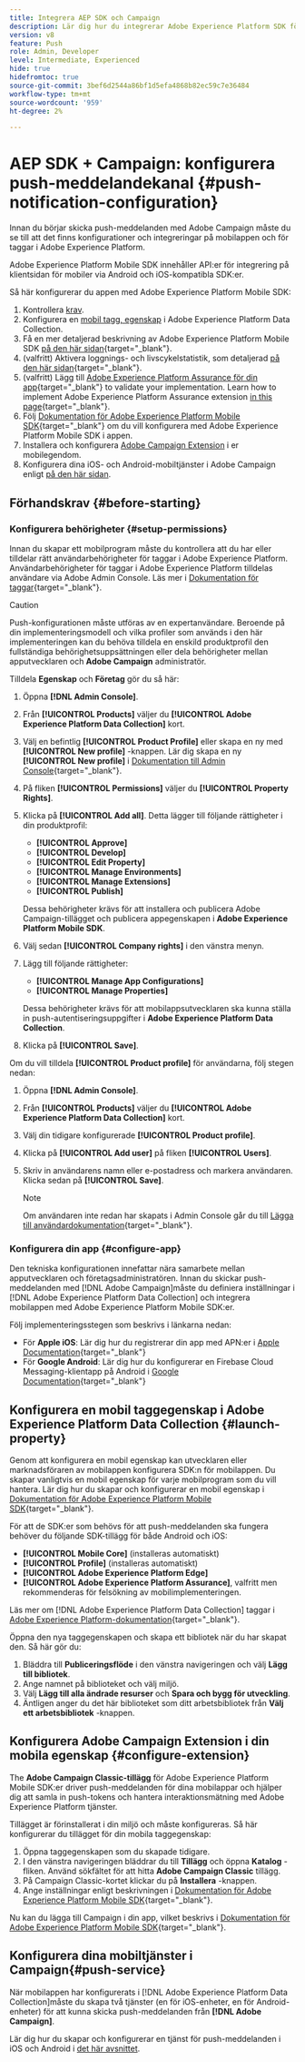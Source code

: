 ```yaml
---
title: Integrera AEP SDK och Campaign
description: Lär dig hur du integrerar Adobe Experience Platform SDK för mobiler med din app
version: v8
feature: Push
role: Admin, Developer
level: Intermediate, Experienced
hide: true
hidefromtoc: true
source-git-commit: 3bef6d2544a86bf1d5efa4868b82ec59c7e36484
workflow-type: tm+mt
source-wordcount: '959'
ht-degree: 2%

---
```



# AEP SDK + Campaign: konfigurera push-meddelandekanal {#push-notification-configuration}

Innan du börjar skicka push-meddelanden med Adobe Campaign måste du se till att det finns konfigurationer och integreringar på mobilappen och för taggar i Adobe Experience Platform.

Adobe Experience Platform Mobile SDK innehåller API:er för integrering på klientsidan för mobiler via Android och iOS-kompatibla SDK:er.

Så här konfigurerar du appen med Adobe Experience Platform Mobile SDK:

1. Kontrollera [krav](#before-starting).
1. Konfigurera en [mobil tagg, egenskap](#launch-property) i Adobe Experience Platform Data Collection.
1. Få en mer detaljerad beskrivning av Adobe Experience Platform Mobile SDK [på den här sidan](https://developer.adobe.com/client-sdks/documentation/getting-started/get-the-sdk/){target="_blank"}.
1. (valfritt) Aktivera loggnings- och livscykelstatistik, som detaljerad [på den här sidan](https://developer.adobe.com/client-sdks/documentation/getting-started/enable-debug-logging/){target="_blank"}.
1. (valfritt) Lägg till [Adobe Experience Platform Assurance för din app](https://developer.adobe.com/client-sdks/documentation/getting-started/validate/){target="_blank"} to validate your implementation. Learn how to implement Adobe Experience Platform Assurance extension [in this page](https://developer.adobe.com/client-sdks/documentation/platform-assurance-sdk/){target="_blank"}.
1. Följ [Dokumentation för Adobe Experience Platform Mobile SDK](https://developer.adobe.com/client-sdks/documentation/getting-started/){target="_blank"} om du vill konfigurera med Adobe Experience Platform Mobile SDK i appen.
1. Installera och konfigurera [Adobe Campaign Extension](#configure-extension) i er mobilegendom.
1. Konfigurera dina iOS- och Android-mobiltjänster i Adobe Campaign enligt [på den här sidan](../send/push.md#push-config).


## Förhandskrav {#before-starting}

### Konfigurera behörigheter {#setup-permissions}

Innan du skapar ett mobilprogram måste du kontrollera att du har eller tilldelar rätt användarbehörigheter för taggar i Adobe Experience Platform. Användarbehörigheter för taggar i Adobe Experience Platform tilldelas användare via Adobe Admin Console. Läs mer i [Dokumentation för taggar](https://experienceleague.adobe.com/docs/experience-platform/tags/admin/user-permissions.html){target="_blank"}.

>[!CAUTION]
>
>Push-konfigurationen måste utföras av en expertanvändare. Beroende på din implementeringsmodell och vilka profiler som används i den här implementeringen kan du behöva tilldela en enskild produktprofil den fullständiga behörighetsuppsättningen eller dela behörigheter mellan apputvecklaren och **Adobe Campaign** administratör.

Tilldela **Egenskap** och **Företag** gör du så här:

1. Öppna **[!DNL Admin Console]**.
1. Från **[!UICONTROL Products]** väljer du **[!UICONTROL Adobe Experience Platform Data Collection]** kort.
1. Välj en befintlig **[!UICONTROL Product Profile]** eller skapa en ny med **[!UICONTROL New profile]** -knappen. Lär dig skapa en ny **[!UICONTROL New profile]** i [Dokumentation till Admin Console](https://experienceleague.adobe.com/docs/experience-platform/access-control/ui/create-profile.html#ui){target="_blank"}.
1. På fliken **[!UICONTROL Permissions]** väljer du **[!UICONTROL Property Rights]**.
1. Klicka på **[!UICONTROL Add all]**. Detta lägger till följande rättigheter i din produktprofil:
   * **[!UICONTROL Approve]**
   * **[!UICONTROL Develop]**
   * **[!UICONTROL Edit Property]**
   * **[!UICONTROL Manage Environments]**
   * **[!UICONTROL Manage Extensions]**
   * **[!UICONTROL Publish]**

   Dessa behörigheter krävs för att installera och publicera Adobe Campaign-tillägget och publicera appegenskapen i **Adobe Experience Platform Mobile SDK**.

1. Välj sedan **[!UICONTROL Company rights]** i den vänstra menyn.
1. Lägg till följande rättigheter:

   * **[!UICONTROL Manage App Configurations]**
   * **[!UICONTROL Manage Properties]**

   Dessa behörigheter krävs för att mobilappsutvecklaren ska kunna ställa in push-autentiseringsuppgifter i **Adobe Experience Platform Data Collection**.

1. Klicka på **[!UICONTROL Save]**.

Om du vill tilldela **[!UICONTROL Product profile]** för användarna, följ stegen nedan:

1. Öppna **[!DNL Admin Console]**.
1. Från **[!UICONTROL Products]** väljer du **[!UICONTROL Adobe Experience Platform Data Collection]** kort.
1. Välj din tidigare konfigurerade **[!UICONTROL Product profile]**.
1. Klicka på **[!UICONTROL Add user]** på fliken **[!UICONTROL Users]**.
1. Skriv in användarens namn eller e-postadress och markera användaren. Klicka sedan på **[!UICONTROL Save]**.

   >[!NOTE]
   >
   >Om användaren inte redan har skapats i Admin Console går du till [Lägga till användardokumentation](https://helpx.adobe.com/enterprise/using/manage-users-individually.html#add-users){target="_blank"}.

### Konfigurera din app {#configure-app}

Den tekniska konfigurationen innefattar nära samarbete mellan apputvecklaren och företagsadministratören. Innan du skickar push-meddelanden med [!DNL Adobe Campaign]måste du definiera inställningar i [!DNL Adobe Experience Platform Data Collection] och integrera mobilappen med Adobe Experience Platform Mobile SDK:er.

Följ implementeringsstegen som beskrivs i länkarna nedan:

* För **Apple iOS**: Lär dig hur du registrerar din app med APN:er i [Apple Documentation](https://developer.apple.com/documentation/usernotifications/registering_your_app_with_apns){target="_blank"}
* För **Google Android**: Lär dig hur du konfigurerar en Firebase Cloud Messaging-klientapp på Android i [Google Documentation](https://firebase.google.com/docs/cloud-messaging/android/client){target="_blank"}

<!--
## Add your app push credentials in Adobe Experience Platform Data Collection {#push-credentials}

After granting the correct user permissions, you now need to add your mobile application push credentials in Adobe Experience Platform Data Collection. 

The mobile app push credential registration is required to authorize Adobe to send push notifications on your behalf. Refer to the steps detailed below:

1. From [!DNL Adobe Experience Platform Data Collection], browse to **[!UICONTROL App Surfaces]** in the left rail.

1. Click **[!UICONTROL Create App Surface]** to create a new configuration.

1. Enter a **[!UICONTROL Name]** for the configuration.

1. From **[!UICONTROL Mobile Application Configuration]**, select the system and enter settings.

    * **For iOS**

        1. Enter the mobile app **Bundle Id** in the **[!UICONTROL App ID (iOS Bundle ID)]** field. The app Bundle ID can be found in the **General** tab of the primary target in **XCode**.
        
        1. Switched on the **[!UICONTROL Push Credentials]** button to add your credentials.
        
        1. Drag and drop your .p8 Apple Push Notification Authentication Key file. This key can be acquired from the **Certificates**, **Identifiers** and **Profiles** page.

        1. Provide the **Key ID**. This is a 10 character string assigned during the creation of p8 auth key. It can be found under **Keys** tab in **Certificates**, **Identifiers** and **Profiles** page.
        
        1. Provide the **Team ID**. This is a string value which can be found under the Membership tab.

    * **For Android**

        1. Provide the **[!UICONTROL App ID (Android package name)]**: usually the package name is the app id in your `build.gradle` file.

        1. Switched on the **[!UICONTROL Push Credentials]** button to add your credentials.

        1. Drag and drop the FCM push credentials. For more details on how to get the push credentials refer to [Google Documentation](https://firebase.google.com/docs/admin/setup#initialize-sdk){target="_blank"}.
    

1. Click **[!UICONTROL Save]** to create your app configuration.
-->

## Konfigurera en mobil taggegenskap i Adobe Experience Platform Data Collection {#launch-property}

Genom att konfigurera en mobil egenskap kan utvecklaren eller marknadsföraren av mobilappen konfigurera SDK:n för mobilappen. Du skapar vanligtvis en mobil egenskap för varje mobilprogram som du vill hantera. Lär dig hur du skapar och konfigurerar en mobil egenskap i [Dokumentation för Adobe Experience Platform Mobile SDK](https://developer.adobe.com/client-sdks/documentation/getting-started/create-a-mobile-property/){target="_blank"}.

För att de SDK:er som behövs för att push-meddelanden ska fungera behöver du följande SDK-tillägg för både Android och iOS:

* **[!UICONTROL Mobile Core]** (installeras automatiskt)
* **[!UICONTROL Profile]** (installeras automatiskt)
* **[!UICONTROL Adobe Experience Platform Edge]**
* **[!UICONTROL Adobe Experience Platform Assurance]**, valfritt men rekommenderas för felsökning av mobilimplementeringen.

Läs mer om [!DNL Adobe Experience Platform Data Collection] taggar i [Adobe Experience Platform-dokumentation](https://experienceleague.adobe.com/docs/platform-learn/implement-mobile-sdk/initial-configuration/configure-tags.html){target="_blank"}.

Öppna den nya taggegenskapen och skapa ett bibliotek när du har skapat den. Så här gör du:

1. Bläddra till **Publiceringsflöde** i den vänstra navigeringen och välj **Lägg till bibliotek**.
1. Ange namnet på biblioteket och välj miljö.
1. Välj **Lägg till alla ändrade resurser** och **Spara och bygg för utveckling**.
1. Äntligen anger du det här biblioteket som ditt arbetsbibliotek från **Välj ett arbetsbibliotek** -knappen.


## Konfigurera Adobe Campaign Extension i din mobila egenskap {#configure-extension}

The **Adobe Campaign Classic-tillägg** för Adobe Experience Platform Mobile SDK:er driver push-meddelanden för dina mobilappar och hjälper dig att samla in push-tokens och hantera interaktionsmätning med Adobe Experience Platform tjänster.

Tillägget är förinstallerat i din miljö och måste konfigureras. Så här konfigurerar du tillägget för din mobila taggegenskap:

1. Öppna taggegenskapen som du skapade tidigare.
1. I den vänstra navigeringen bläddrar du till **Tillägg** och öppna **Katalog** -fliken. Använd sökfältet för att hitta **Adobe Campaign Classic** tillägg.
1. På Campaign Classic-kortet klickar du på **Installera** -knappen.
1. Ange inställningar enligt beskrivningen i [Dokumentation för Adobe Experience Platform Mobile SDK](https://developer.adobe.com/client-sdks/documentation/adobe-campaign-classic/){target="_blank"}.

Nu kan du lägga till Campaign i din app, vilket beskrivs i  [Dokumentation för Adobe Experience Platform Mobile SDK](https://developer.adobe.com/client-sdks/documentation/adobe-campaign-classic/#add-campaign-classic-to-your-app){target="_blank"}.

## Konfigurera dina mobiltjänster i Campaign{#push-service}

När mobilappen har konfigurerats i [!DNL Adobe Experience Platform Data Collection]måste du skapa två tjänster (en för iOS-enheter, en för Android-enheter) för att kunna skicka push-meddelanden från **[!DNL Adobe Campaign]**.

Lär dig hur du skapar och konfigurerar en tjänst för push-meddelanden i iOS och Android i [det här avsnittet](../send/push.md#push-config).
